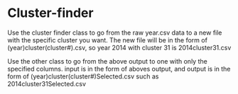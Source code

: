 # Cluster-finder

Use the cluster finder class to go from the raw year.csv data to a new file with the specific cluster you want. The new file will be in the form of (year)cluster(cluster#).csv, so year 2014 with cluster 31 is 2014cluster31.csv

Use the other class to go from the above output to one with only the specified columns.
input is in the form of aboves output, and output is in the form of  (year)cluster(cluster#)Selected.csv such as 2014cluster31Selected.csv
